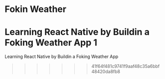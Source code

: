 # Fokin Weather

Learning React Native by Buildin a Foking Weather App 1
=======
Learning React Native by Buildin a Foking Weather App
>>>>>>> 41f64f481c9741f9aaf48c35a6bbf48420da8fb8
